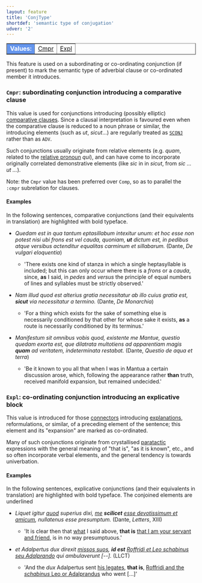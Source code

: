 ```yaml
---
layout: feature
title: 'ConjType'
shortdef: 'semantic type of conjugation'
udver: '2'
---
```


<table class="typeindex" border="1">
<tr>
  <td style="background-color:cornflowerblue;color:white"><strong>Values:</strong> </td>
  <td><a href="#Cmpr">Cmpr</a></td>
  <td><a href="#Expl">Expl</a></td>
</tr>
</table>

This feature is used on a subordinating or co-ordinating conjunction (if present) to mark the semantic type of adverbial clause or co-ordinated member it introduces. 

### <a name="Cmpr">`Cmpr`</a>: subordinating conjunction introducing a comparative clause

This value is used for conjunctions introducing (possibly elliptic) [comparative clauses](la-pos/advcl-cmpr). Since a clausal interpretation is favoured even when the comparative clause is reduced to a noun phrase or similar, the introducing elements (such as *ut*, *sicut*...) are regularly treated as [`SCONJ`](la-pos/SCONJ) rather than as `ADV`.

Such conjunctions usually originate from relative elements (e.g. *quam*, related to the [relative pronoun](la-feat/PronType) *qui*), and can have come to incorporate originally correlated demonstrative elements (like *sic* in in *sicut*, from *sic ... ut ...*).

Note: the `Cmpr` value has been preferred over `Comp`, so as to parallel the `:cmpr` subrelation for clauses.

#### Examples

In the following sentences, comparative conjunctions (and their equivalents in translation) are highlighted with bold typeface.

* *Quedam est in qua tantum eptasillabum intexitur unum: et hoc esse non potest nisi ubi frons est vel cauda, quoniam, **ut** dictum est, in pedibus atque versibus actenditur equalitas carminum et sillabarum.* (Dante, *De vulgari eloquentia*)
    * 'There exists one kind of stanza in which a single heptasyllable is included; but this can only occur where there is a *frons* or a *cauda*, since, **as** I said, in *pedes* and *versus* the principle of equal numbers of lines and syllables must be strictly observed.'
   
* *Nam illud quod est alterius gratia necessitatur ab illo cuius gratia est, **sicut** via necessitatur a termino.* (Dante, *De Monarchia*)  
    * 'For a thing which exists for the sake of something else is necessarily conditioned by that other for whose sake it exists, **as** a route is necessarily conditioned by its terminus.'

* *Manifestum sit omnibus vobis quod, existente me Mantue, questio quedam exorta est, que dilatrata multotiens ad apparentiam magis **quam** ad veritatem, indeterminata restabat.* (Dante, *Questio de aqua et terra*)
    * 'Be it known to you all that when I was in Mantua a certain discussion arose, which, following the appearance rather **than** truth, received manifold expansion, but remained undecided.'

### <a name="Expl">`Expl`</a>: co-ordinating conjunction introducing an explicative block

This value is introduced for those [connectors](la-pos/CCONJ) introducing [explanations](la-dep/conj-expl), reformulations, or similar, of a preceding element of the sentence; this element and its "expansion" are marked as co-ordinated.

Many of such conjunctions originate from crystallised [paratactic](la-dep-parataxis) expressions with the general meaning of "that is", "as it is known", etc., and so often incorporate verbal elements, and the general tendency is towards univerbation. 


#### Examples

In the following sentences, explicative conjunctions (and their equivalents in translation) are highlighted with bold typeface. The conjoined elements are underlined

* *Liquet igitur <u>quod</u> superius dixi, <u>me</u> **scilicet** <u>esse devotissimum et amicum</u>, nullatenus esse presumptum.* (Dante, *Letters*, XIII)
    * 'It is clear then that <u>what</u> I said above, **that is** <u>that I am your servant and friend</u>, is in no way presumptuous.'
   
* *et Adalpertus dux direxit <u>missos suos</u>, **id est** <u>Roffridi et Leo schabinus seu Adalprando</u> qui ambulaverunt [--].* (LLCT)  
    * 'And the *dux* Adalpertus sent <u>his legates</u>, **that is**, <u>Roffridi and the *schabinus* Leo or Adalprandus</u> who went [...]'






